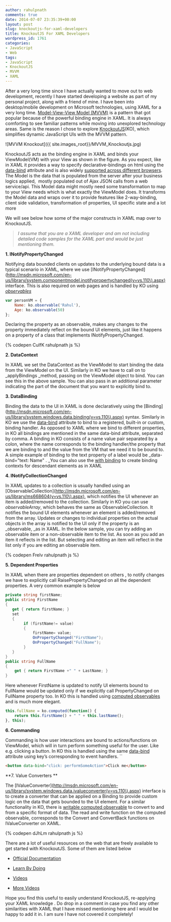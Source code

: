 ```yaml
---
author: rahulpnath
comments: true
date: 2014-07-07 23:35:39+00:00
layout: post
slug: knockoutjs-for-xaml-developers
title: KnockoutJS For XAML Developers
wordpress_id: 1761
categories:
- JavaScript
- Web
tags:
- JavaScript
- KnockoutJS
- MVVM
- XAML
---
```


After a very long time since I have actually wanted to move out to web development, recently I have started developing a website as part of my personal project, along with a friend of mine. I have been into desktop/mobile development on Microsoft technologies, using XAML for a very long time. [Model-View-View Model (MVVM)](http://www.rahulpnath.com/blog/tag/mvvm/) is a pattern that got popular because of the powerful binding engine in XAML. It is always comforting to see familiar patterns while moving into unexplored technology areas. Same is the reason I chose to explore [KnockoutJS](http://knockoutjs.com/index.html)(KO), which simplifies dynamic JavaScript UIs with the MVVM pattern.



![MVVM Knockout]({{ site.images_root}}/MVVM_Knockoutjs.jpg)

KnockoutJS acts as the binding engine in XAML and binds your ViewModel(VM) with your View as shown in the figure. As you expect, like in XAML it provides a way to specify declarative-bindings on html using the [data-bind](http://knockoutjs.com/documentation/binding-syntax.html) attribute and is also widely [supported across different browsers](http://knockoutjs.com/documentation/browser-support.html). The Model is the data that is populated from the server after your business logics applied,  mostly populated out of Ajax JSON calls from a web service/api. This Model data might mostly need some transformation to map to your View needs which is what exactly the ViewModel does. It transforms the Model data and wraps over it to provide features like 2-way-binding, client side validation, transformation of properties, UI specific state and a lot more

We will see below how some of the major constructs in XAML map over to KnockoutJS.


> *I assume that you are a XAML developer and am not including detailed code samples for the XAML part and would be just mentioning them.*


**1. INotifyPropertyChanged**

Notifying data bounded clients on updates to the underlying bound data is a typical scenario in XAML, where we use [INotifyPropertyChanged](http://msdn.microsoft.com/en-us/library/system.componentmodel.inotifypropertychanged(v=vs.110\).aspx) interface. This is also required on web pages and is handled by KO using _[observables](http://knockoutjs.com/documentation/observables.html)_

``` javascript
var personVM = {
    Name: ko.observable('Rahul'),
    Age: ko.observable(50)
};
```

Declaring the property as an observable, makes any changes to the property immediately reflect on the bound UI elements, just like it happens on a property of a class that implements INotifyPropertyChanged.

{% codepen CuIfK rahulpnath js %}
 
**2. DataContext**

In XAML we set the DataContext as the ViewModel to start binding the data from the ViewModel on the UI. Similarly in KO we have to call on to _applyBindings _method, passing on the ViewModel object to bind. You can see this in the above sample. You can also pass in an additional parameter indicating the part of the document that you want to explicitly bind to.

**3. DataBinding**

Binding the data to the UI in XAML is done declaratively using the [Binding](http://msdn.microsoft.com/en-us/library/system.windows.data.binding(v=vs.110\).aspx) syntax. Similarly in KO we use the [data-bind](http://knockoutjs.com/documentation/binding-syntax.html) attribute to bind to a registered, built-in or custom, binding handler. As opposed to XAML where we bind to different properties, in KO all bindings are mentioned in the same data-bind attribute, separated by comma. A binding in KO consists of a name value pair separated by a colon, where the name corresponds to the binding handler/the property that we are binding to and the value from the VM that we need it to be bound to. A simple example of binding to the text property of a label would be _data-bind="text: Name" . _You can also use the [with binding](http://knockoutjs.com/documentation/with-binding.html) to create binding contexts for descendant elements as in XAML

**4. INotifyCollectionChanged**

In XAML updates to a collection is usually handled using an [ObservableCollection](http://msdn.microsoft.com/en-us/library/ms668604(v=vs.110\).aspx), which notifies the UI whenever an item is added/removed to the collection. Similarly in KO you can use _observableArray_, which behaves the same as ObservableCollection. It notifies the bound UI elements whenever an element is added/removed from the array. Updates or changes to individual properties on the actual objects in the array is notified to the UI only if the property is an _observable, _as in XAML. In the below sample, you can try adding an observable item or a non-observable item to the list. As soon as you add an item it reflects in the list. But selecting and editing an item will reflect in the list only if you are editing an observable item. 

{% codepen FreIv rahulpnath js %}

**5. Dependent Properties**

In XAML when there are properties dependent on others , to notify changes we have to explicitly call RaisePropertyChanged on all the dependent properties. A very common example is below

``` csharp
private string firstName;
public string FirstName
{
   get { return firstName; }
   set
   {
        if (firstName!= value)
        {
            firstName= value;
            OnPropertyChanged("FirstName");
            OnPropertyChanged("FullName");
        }
   }
}
public string FullName
{
    get { return FirstName +" " + LastName; }
}
```

Here whenever FirstName is updated to notify UI elements bound to FullName would be updated only if we explicitly call PropertyChanged on FullName property too. In KO this is handled using [computed observables](http://knockoutjs.com/documentation/computedObservables.html) and is much more elegant.

``` javascript
this.fullName = ko.computed(function() {
    return this.firstName() + " " + this.lastName();
}, this);
```

**6. Commanding**

Commanding is how user interactions are bound to actions/functions on ViewModel, which will in turn perform something useful for the user. Like e.g. clicking a button. In KO this is handled using the same [data-bind](http://knockoutjs.com/documentation/click-binding.html) attribute using key’s corresponding to event handlers. ``

``` html
<button data-bind="click: performSomeAction">Click me</button>
```

**7. Value Converters **

The [IValueConverter](http://msdn.microsoft.com/en-us/library/system.windows.data.ivalueconverter(v=vs.110\).aspx) interface is to create a converter that can be applied on a Binding to provide custom logic on the data that gets bounded to the UI element. For a similar functionality in KO, there is [writable computed observable](http://knockoutjs.com/documentation/computedObservables.html) to convert to and from a specific format of data. The read and write function on the computed observable, corresponds to the Convert and ConvertBack functions on IValueConverter on XAML.


{% codepen dJhLm rahulpnath js %}




There are a lot of useful resources on the web that are freely available to get started with KnockoutJS. Some of them are listed below


  * [Official Documentation](http://knockoutjs.com/documentation/introduction.html)

	
  * [Learn By Doing](http://learn.knockoutjs.com/)

	
  * [Videos](https://www.youtube.com/results?search_query=knockout+javascript)

	
  * [More Videos](http://channel9.msdn.com/Search?term=knockout#ch9Search)


Hope you find this useful to easily understand KnockoutJS, re-applying your XAML knowledge . Do drop in a comment in case you find any other similarities with XAML that I have missed mentioning here and I would be happy to add it in. I am sure I have not covered it completely!
